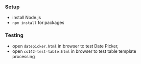 ### Setup ###
* install Node.js 
* `npm install` for packages

### Testing ###
* open `datepicker.html` in browser to test Date Picker, 
* open `cs142-test-table.html` in browser to test table template processing 